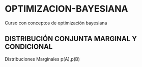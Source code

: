 # OPTIMIZACION-BAYESIANA
Curso con conceptos de optimización bayesiana
## DISTRIBUCIÓN CONJUNTA MARGINAL Y CONDICIONAL
Distribuciones Marginales p(A),p(B)

